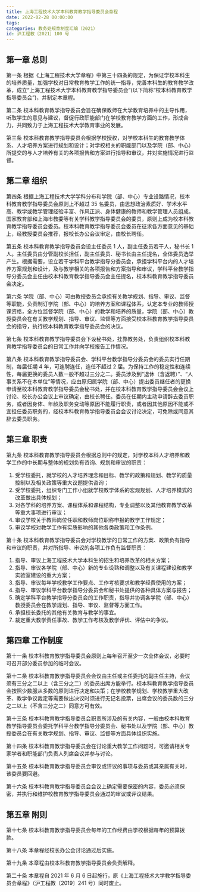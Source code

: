```yaml
---
title: 上海工程技术大学本科教育教学指导委员会章程
date: 2022-02-28 00:00:00
tags: 
categories: 教务处规章制度汇编（2021）
id: 沪工程教〔2021〕100 号
---
```


## 第一章 总则

第一条 根据《上海工程技术大学章程》中第三十四条的规定，为保证学校本科生的培养质量，加强学校对日常教育教学工作的统一指导，完善本科生的教育教学改革，成立“上海工程技术大学本科教育教学指导委员会”(以下简称“校本科教育教学指导委员会”)，并制定本章程。

第二条 校本科教育教学指导委员会旨在确保教师在大学教育培养中的主导作用，听取学生的意见与建议，督促行政职能部门在学校教育教学方面的工作，形成合力，共同致力于上海工程技术大学教育事业的发展。

第三条 校本科教育教学指导委员会根据学校授权，对学校本科生的教育教学体系、人才培养方案进行规划和设计；对学校相关的职能部门以及学院（部、中心）所提交的与人才培养有关的各项报告和方案进行指导和审议，并对实施情况进行监督。

## 第二章 组织

第四条 根据上海工程技术大学学科分布和学院（部、中心）专业设臵情况，校本科教育教学指导委员会原则上不超过 35 名委员，由思想政治素质好、学术水平高、教学或教学管理经验丰富、作风正派、身体健康的教师和教学管理人员组成。国家教育部和上海市教委等有关学科教学指导委员会的委员，原则上成为校本科教育教学指导委员会委员。校本科教育教学指导委员会委员在征求各方面意见的基础上，经教授委员会推荐，报校长办公会议审定，由校长聘任。

第五条 校本科教育教学指导委员会设主任委员 1 人，副主任委员若干人，秘书长 1 人。主任委员由分管副校长担任，副主任委员、秘书长由主任提名，全体委员选举产生。根据需要，设立若干学科平台教学指导分委员会，承担学科平台内的人才培养方案规划和设计，及与教学相关的各项报告和方案指导和审议，学科平台教学指导分委员会主任由校本科教育教学指导委员会主任提名，校本科教育教学指导委员会决定。

第六条 学院（部、中心）可由教授委员会承担有关教学规划、指导、审议、监督等职能，负责制订学院（部、中心）的培养方案和课程体系，认定本专业的教师授课资格，全方位监督学院（部、中心）的教学和培养的质量，学院（部、中心）教授委员会在有关教学规划、指导、审议、监督等方面接受校本科教育教学指导委员会的指导，执行校本科教育教学指导委员会的决议。

第七条 校本科教育教学指导委员会下设秘书处，挂靠教务处，负责组织校本科教育教学指导委员会的日常工作并向学校报告工作情况。

第八条 校本科教育教学指导委员会、学科平台教学指导分委员会的委员实行任期制，每届任期 4 年，可连聘连任，连任不超过 2 届。为保持工作的稳定性和连续性，每届更换的委员人数一般不超过三分之二。委员涉及到“退休（含返聘）”、“人事关系不在本单位”等情况，应由原归属学院（部、中心）提出委员继任者的更换申请至校本科教育教学指导委员会秘书处，并在校本科教育教学指导委员会会议上讨论、校长办公会议上审议确定，由校长聘任。委员在任期内主动申请辞去委员职务，或者因身体、年龄及职务变动等原因不能履行职责，或者因其他原因不能或不宜担任委员职务的，经校本科教育教学指导委员会会议讨论决定，可免除或同意其辞去委员职务。

## 第三章 职责

第九条 校本科教育教学指导委员会根据总则中的规定，对学校本科人才培养和教学工作的中长期与整体的规划负有咨询、规划和审议的职责：

1. 受学校委托，就学校的人才培养理念和目标、教学的政策和规划、教学的质量控制以及相关政策等重大议题提供咨询；
2. 受学校委托，组织专门工作小组就学校教学体系的宏观规划、人才培养模式的改革做出具体规划；
3. 对各学科的培养方案、课程体系和课程结构，专业调整以及其他教育教学改革等重大事项进行审议；
4. 审议学校关于教师岗位任职和教师岗位职称申报的教学工作规定；
5. 审议学校对教学工作有实质影响的其他各类政策和工作条例。

第十条 校本科教育教学指导委员会对学校教学的日常工作的方案、政策负有指导和审议的职责，并对所指导、审议的各项工作负有监督职责：

1. 指导、审议上海工程技术大学本科生的招生和培养改革的相关方案；
2. 指导、审议各学院（部、中心）新的专业设臵和调整以及有关课程建设和教学实验室建设的重大方案；
3. 指导、审议每年学校教学工作要点、工作考核要求和教学经费使用的方案；
4. 指导、审议学科平台教学指导分委员会和秘书处提供的各种具体方案与报告；
5. 确定学科平台教学指导分委员会的工作职责，指导并协调各学院（部、中心）教授委员会在教学规划、指导、审议、监督等方面工作。
6. 承担校长委托的其他有关教育与教学的事宜。
7. 裁定重大教学责任事故、教学工作考核及教学评优、评估中的争议。

## 第四章 工作制度

第十一条 校本科教育教学指导委员会原则上每年召开至少一次全体会议，必要时可召开部分委员参加的临时会议。

第十二条 校本科教育教学指导委员会会议由主任或主任委托的副主任主持，会议须有三分之二以上（含三分之二）的委员出席方能举行。校本科教育教学指导委员会按照少数服从多数的原则进行决定和决策；在学校教学规划、学校教学重大改革、教学争议裁定等需要做出决议时须进行无记名投票，出席会议的委员数的三分之二以上（不含三分之二）同意方可有效。

第十三条 校本科教育教学指导委员会职责所涉及的有关内容，一般由校本科教育教学指导委员会委托学科平台教学指导分委员会、秘书处以及学院（部、中心）教授委员会在有关教学规划、指导、审议、监督等方面具体组织实施。

第十四条 校本科教育教学指导委员会在讨论重大教学工作问题时，可邀请相关专家学者和职能部门负责人列席会议并参与讨论。

第十五条 校本科教育教学指导委员会审议或评议的事项与委员或其亲属有关时，该委员要回避。

第十六条 校本科教育教学指导委员会会议上确定需要保密的内容，委员必须保密，并执行和维护校教育教学指导委员会通过的审议或评议结果。

## 第五章 附则

第十七条 校本科教育教学指导委员会每年的工作经费由学校根据每年的预算拨款。

第十八条 本章程经校长办公会讨论通过后实施。

第十九条 本章程由校本科教育教学指导委员会负责解释。

第二十条 本章程自 2021 年 6 月 6 日起施行，原《上海工程技术大学教学指导委员会章程》（沪工程教〔2019〕241 号）同时废止。
